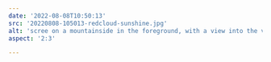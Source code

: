 ```yaml
---
date: '2022-08-08T10:50:13'
src: '20220808-105013-redcloud-sunshine.jpg'
alt: 'scree on a mountainside in the foreground, with a view into the valley, a winding road through American Basin'
aspect: '2:3'

---
```

